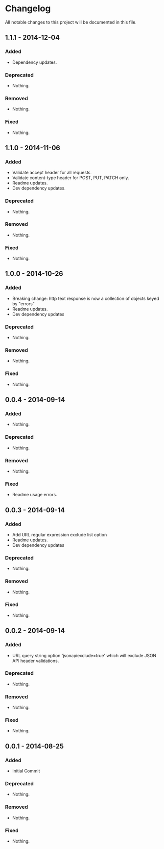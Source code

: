 # Changelog
All notable changes to this project will be documented in this file.

## 1.1.1 - 2014-12-04

### Added
- Dependency updates.

### Deprecated
- Nothing.

### Removed
- Nothing.

### Fixed
- Nothing.

## 1.1.0 - 2014-11-06

### Added
- Validate accept header for all requests.
- Validate content-type header for POST, PUT, PATCH only.
- Readme updates.
- Dev dependency updates.

### Deprecated
- Nothing.

### Removed
- Nothing.

### Fixed
- Nothing.

## 1.0.0 - 2014-10-26

### Added
- Breaking change: http text response is now a collection of objects keyed by "errors"
- Readme updates.
- Dev dependency updates

### Deprecated
- Nothing.

### Removed
- Nothing.

### Fixed
- Nothing.

## 0.0.4 - 2014-09-14

### Added
- Nothing.

### Deprecated
- Nothing.

### Removed
- Nothing.

### Fixed
- Readme usage errors.

## 0.0.3 - 2014-09-14

### Added
- Add URL regular expression exclude list option
- Readme updates.
- Dev dependency updates

### Deprecated
- Nothing.

### Removed
- Nothing.

### Fixed
- Nothing.

## 0.0.2 - 2014-09-14

### Added
- URL query string option 'jsonapiexclude=true' which will exclude JSON API header validations.

### Deprecated
- Nothing.

### Removed
- Nothing.

### Fixed
- Nothing.

## 0.0.1 - 2014-08-25

### Added
- Initial Commit

### Deprecated
- Nothing.

### Removed
- Nothing.

### Fixed
- Nothing.
